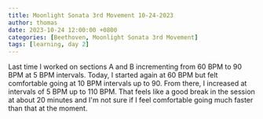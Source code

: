 ```yaml
---
title: Moonlight Sonata 3rd Movement 10-24-2023
author: thomas
date: 2023-10-24 12:00:00 +0800
categories: [Beethoven, Moonlight Sonata 3rd Movement]
tags: [learning, day 2]
---
```


Last time I worked on sections A and B incrementing from 60 BPM to 90 BPM at 5 BPM intervals.  Today, I started again at 60 BPM but felt comfortable going at 10 BPM intervals up to 90.  From there, I increased at intervals of 5 BPM up to 110 BPM.  That feels like a good break in the session at about 20 minutes and I'm not sure if I feel comfortable going much faster than that at the moment.
